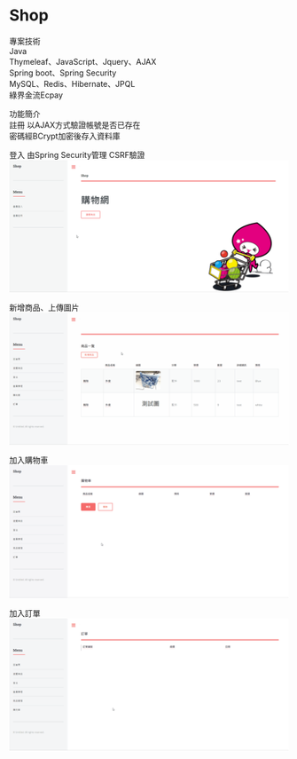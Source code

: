 # Shop

專案技術  
Java  
Thymeleaf、JavaScript、Jquery、AJAX  
Spring boot、Spring Security  
MySQL、Redis、Hibernate、JPQL  
綠界金流Ecpay

功能簡介  
註冊
以AJAX方式驗證帳號是否已存在  
密碼經BCrypt加密後存入資料庫

登入
由Spring Security管理
CSRF驗證
![image](demonstration/registerLogin.gif)

新增商品、上傳圖片
![image](demonstration/uploadImage.gif)

加入購物車
![image](demonstration/addCart.gif)

加入訂單
![image](demonstration/addOrder.gif)
